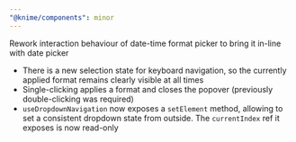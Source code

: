 ```yaml
---
"@knime/components": minor
---
```


Rework interaction behaviour of date-time format picker to bring it in-line with date picker

- There is a new selection state for keyboard navigation, so the currently applied format remains clearly visible at all times
- Single-clicking applies a format and closes the popover (previously double-clicking was required)
- `useDropdownNavigation` now exposes a `setElement` method, allowing to set a consistent dropdown state from outside. The `currentIndex` ref it exposes is now read-only

